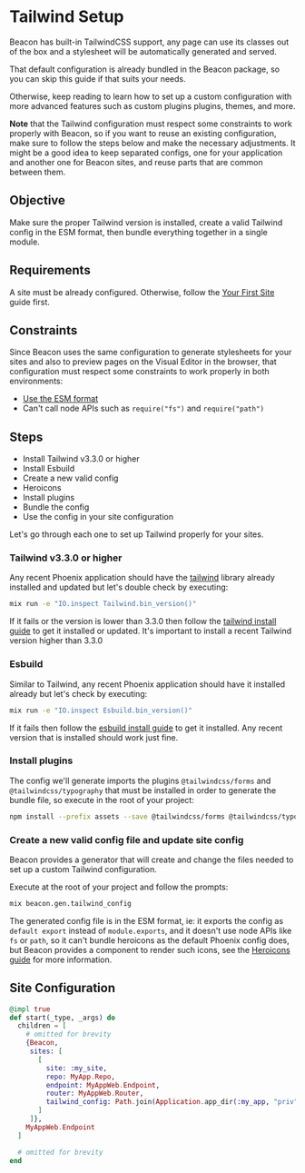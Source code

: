 # Tailwind Setup

Beacon has built-in TailwindCSS support, any page can use its classes out of the box and a stylesheet will be automatically generated and served.

That default configuration is already bundled in the Beacon package, so you can skip this guide if that suits your needs.

Otherwise, keep reading to learn how to set up a custom configuration with more advanced features such as custom plugins plugins, themes, and more.

**Note** that the Tailwind configuration must respect some constraints to work properly with Beacon,
so if you want to reuse an existing configuration, make sure to follow the steps below and make the necessary adjustments.
It might be a good idea to keep separated configs, one for your application and another one for Beacon sites, and reuse
parts that are common between them.

## Objective

Make sure the proper Tailwind version is installed, create a valid Tailwind config in the ESM format, then bundle everything together in a single module.

## Requirements

A site must be already configured. Otherwise, follow the [Your First Site](https://hexdocs.pm/beacon/your-first-site.html) guide first.

## Constraints

Since Beacon uses the same configuration to generate stylesheets for your sites and also to preview pages on the Visual Editor in the browser,
that configuration must respect some constraints to work properly in both environments:

  - [Use the ESM format](https://tailwindcss.com/blog/tailwindcss-v3-3#esm-and-type-script-support)
  - Can't call node APIs such as `require("fs")` and `require("path")`

## Steps

* Install Tailwind v3.3.0 or higher
* Install Esbuild
* Create a new valid config
* Heroicons
* Install plugins
* Bundle the config
* Use the config in your site configuration

Let's go through each one to set up Tailwind properly for your sites.

### Tailwind v3.3.0 or higher

Any recent Phoenix application should have the [tailwind](https://hex.pm/packages/tailwind) library already installed and updated but let's double check by executing:

```sh
mix run -e "IO.inspect Tailwind.bin_version()"
```

If it fails or the version is lower than 3.3.0 then follow the [tailwind install guide](https://github.com/phoenixframework/tailwind?tab=readme-ov-file#installation)
to get it installed or updated. It's important to install a recent Tailwind version higher than 3.3.0

### Esbuild

Similar to Tailwind, any recent Phoenix application should have it installed already but let's check by executing:

```sh
mix run -e "IO.inspect Esbuild.bin_version()"
```

If it fails then follow the [esbuild install guide](https://github.com/phoenixframework/esbuild?tab=readme-ov-file#installation) to get it installed.
Any recent version that is installed should work just fine.

### Install plugins

The config we'll generate imports the plugins `@tailwindcss/forms` and `@tailwindcss/typography` that must be installed in order to generate the bundle file,
so execute in the root of your project:

```sh
npm install --prefix assets --save @tailwindcss/forms @tailwindcss/typography
```

### Create a new valid config file and update site config

Beacon provides a generator that will create and change the files needed to set up a custom Tailwind configuration.

Execute at the root of your project and follow the prompts:

```sh
mix beacon.gen.tailwind_config
```

The generated config file is in the ESM format, ie: it exports the config as `default export` instead of `module.exports`,
and it doesn't use node APIs like `fs` or `path`, so it can't bundle heroicons as the default Phoenix config does,
but Beacon provides a component to render such icons, see the [Heroicons guide](../recipes/heroicons.md) for more information.

## Site Configuration

```elixir
@impl true
def start(_type, _args) do
  children = [
    # omitted for brevity
    {Beacon,
     sites: [
       [
         site: :my_site,
         repo: MyApp.Repo,
         endpoint: MyAppWeb.Endpoint,
         router: MyAppWeb.Router,
         tailwind_config: Path.join(Application.app_dir(:my_app, "priv"), "beacon.tailwind.config.bundle.js") # <-- add this line
       ]
     ]},
    MyAppWeb.Endpoint
  ]

  # omitted for brevity
end
```